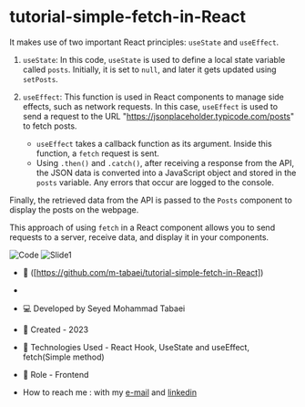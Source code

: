# tutorial-simple-fetch-in-React

 It makes use of two important React principles: `useState` and `useEffect`.

1. `useState`: In this code, `useState` is used to define a local state variable called `posts`. Initially, it is set to `null`, and later it gets updated using `setPosts`.

2. `useEffect`: This function is used in React components to manage side effects, such as network requests. In this case, `useEffect` is used to send a request to the URL "https://jsonplaceholder.typicode.com/posts" to fetch posts.

   - `useEffect` takes a callback function as its argument. Inside this function, a `fetch` request is sent.
   - Using `.then()` and `.catch()`, after receiving a response from the API, the JSON data is converted into a JavaScript object and stored in the `posts` variable. Any errors that occur are logged to the console.

Finally, the retrieved data from the API is passed to the `Posts` component to display the posts on the webpage.

This approach of using `fetch` in a React component allows you to send requests to a server, receive data, and display it in your components.


![Code](https://github.com/m-tabaei/tutorial-simple-fetch-in-React/blob/main/fetch.JPG?raw=true)
![Slide1](https://github.com/m-tabaei/tutorial-simple-fetch-in-React/blob/main/fetch1.JPG?raw=true)


- 🔗 ([https://github.com/m-tabaei/tutorial-simple-fetch-in-React])
-
- 💻 Developed by Seyed Mohammad Tabaei
- 📆 Created - 2023
- 🔧 Technologies Used - React Hook, UseState and useEffect, fetch(Simple method)
- 🧑‍ Role - Frontend

- How to reach me : with my [e-mail](https://www.m-tabaie@gmail.com) and [linkedin](https://www.linkedin.com/in/mohammad-tabaei/)
